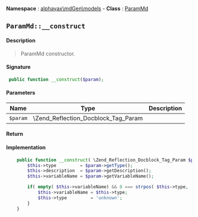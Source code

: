 **Namespace**  : [alphayax\mdGen\models](../__NAMESPACE__.md) -
**Class** : [ParamMd](__CLASS__.md)

## `ParamMd::__construct`

#### Description

> ParamMd constructor.

#### Signature

```php
 public function __construct($param);
```

#### Parameters

| Name | Type | Description |
|---|---|---|
| `$param` | \Zend_Reflection_Docblock_Tag_Param |  |

#### Return


#### Implementation

```php
    public function __construct( \Zend_Reflection_Docblock_Tag_Param $param){
        $this->type         = $param->getType();
        $this->description  = $param->getDescription();
        $this->variableName = $param->getVariableName();

        if( empty( $this->variableName) && 0 === strpos( $this->type, '$')){
            $this->variableName = $this->type;
            $this->type         = 'unknown';
        }
    }

```

